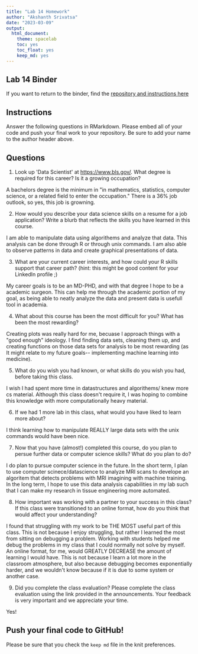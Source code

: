 ```yaml
---
title: "Lab 14 Homework"
author: "Akshanth Srivatsa"
date: "2023-03-09"
output:
  html_document: 
    theme: spacelab
    toc: yes
    toc_float: yes
    keep_md: yes
---
```


## Lab 14 Binder
If you want to return to the binder, find the [repository and instructions here](https://github.com/hehouts/lab14_binder)

## Instructions
Answer the following questions in RMarkdown. Please embed all of your code and push your final work to your repository. Be sure to add your name to the author header above.



## Questions

1. Look up 'Data Scientist' at https://www.bls.gov/. What degree is required for this career? Is it a growing occupation?  

A bachelors degree is the minimum in "in mathematics, statistics, computer science, or a related field to enter the occupation." There is a 36% job outlook, so yes, this job is growning.

2. How would you describe your data science skills on a resume for a job application? Write a blurb that reflects the skills you have learned in this course. 

I am able to manipulate data using algorithems and analyze that data. This analysis can be done through R or through unix commands. I am also able to observe patterns in data and create graphical presentations of data.


3. What are your current career interests, and how could your R skills support that career path? (hint: this might be good content for your LinkedIn profile ;)

My career goals is to be an MD-PHD, and with that degree I hope to be a academic surgeon. This can help me through the academic portion of my goal, as being able to neatly analyze the data and present data is usefull tool in academia.

4. What about this course has been the most difficult for you? What has been the most rewarding?


Creating plots was really hard for me, becuase I approach things with a "good enough" ideology. I find finding data sets, cleaning them up, and creating functions on those data sets for analysis to be most rewarding (as It might relate to my future goals-- implementing machine learning into medicine).

5. What do you wish you had known, or what skills do you wish you had, before taking this class.

I wish I had spent more time in datastructures and algorithems/ knew more cs material. Although this class doesn't require it, I was hoping to combine this knowledge with more computationally heavy material.

6. If we had 1 more lab in this class, what would you have liked to learn more about?

I think learning how to manipulate REALLY large data sets with the unix commands would have been nice.

7. Now that you have (almost!) completed this course, do you plan to persue further data or computer science skills? What do you plan to do?

I do plan to pursue computer science in the future. In the short term, I plan to use computer scinece/datascience to analyze MRI scans to develope an algoritem that detects problems with MRI imagining with machine training. In the long term, I hope to use this data analysis capabilities in my lab such that I can make my research in tissue engineering more automated.

8. How important was working with a partner to your success in this class? If this class were transitioned to an online format, how do you think that would affect your understanding?

I found that struggling with my work to be THE MOST useful part of this class. This is not because I enjoy struggling, but rather I learned the most from sitting on debugging a problem. Working with students helped me debug the problems in my class that I could normally not solve by myself. An online format, for me, would GREATLY DECREASE the amount of learning I would have. This is not because I learn a lot more in the classroom atmosphere, but also because debugging becomes exponentially harder, and we wouldn't know because if it is due to some system or another case.

9. Did you complete the class evaluation? Please complete the class evaluation using the link provided in the announcements. Your feedback is very important and we appreciate your time.

Yes!
## Push your final code to GitHub!
Please be sure that you check the `keep md` file in the knit preferences. 
